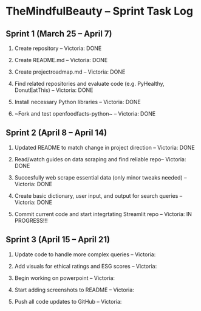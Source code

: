 # TheMindfulBeauty – Sprint Task Log #
## Sprint 1 (March 25 – April 7) ##

 1. Create repository – Victoria: DONE

 2. Create README.md – Victoria: DONE

 3. Create projectroadmap.md – Victoria: DONE

 4. Find related repositories and evaluate code (e.g. PyHealthy, DonutEatThis) – Victoria: DONE

 5. Install necessary Python libraries – Victoria: DONE

 6. ~Fork and test openfoodfacts-python~ – Victoria: DONE

## Sprint 2 (April 8 – April 14) ##

 1. Updated README to match change in project direction  – Victoria: DONE

 2. Read/watch guides on data scraping and find reliable repo– Victoria: DONE

 3. Succesfully web scrape essential data (only minor tweaks needed) – Victoria: DONE

 4. Create basic dictionary, user input, and output for search queries – Victoria: DONE

 5. Commit current code and start integrtating Streamlit repo – Victoria: IN PROGRESS!!!

## Sprint 3 (April 15 – April 21) ##

 1. Update code to handle more complex queries – Victoria: 

 2. Add visuals for ethical ratings and ESG scores – Victoria: 

 3. Begin working on powerpoint – Victoria: 

 4. Start adding screenshots to README – Victoria: 

 5. Push all code updates to GitHub – Victoria: 

